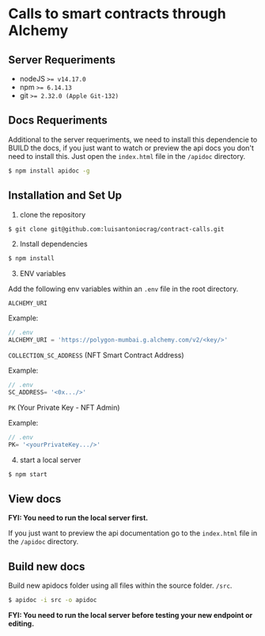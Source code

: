 # Calls to smart contracts through Alchemy

## Server Requeriments

- nodeJS `>= v14.17.0`
- npm `>= 6.14.13`
- git `>= 2.32.0 (Apple Git-132)`

## Docs Requeriments
Additional to the server requeriments, we need to install this dependencie to BUILD the docs, if you just want to watch or preview the api docs you don't need to install this. Just open the `index.html` file in the `/apidoc` directory.

```bash
$ npm install apidoc -g
```

## Installation and Set Up

1. clone the repository
``` bash
$ git clone git@github.com:luisantoniocrag/contract-calls.git
```

2. Install dependencies
``` bash
$ npm install
```

3. ENV variables

Add the following env variables within an `.env` file in the root directory.

`ALCHEMY_URI`

Example:

```js
// .env
ALCHEMY_URI = 'https://polygon-mumbai.g.alchemy.com/v2/<key/>'
```

`COLLECTION_SC_ADDRESS` (NFT Smart Contract Address)

Example:

```js
// .env
SC_ADDRESS= '<0x.../>'
```

`PK` (Your Private Key - NFT Admin)

Example:

```js
// .env
PK= '<yourPrivateKey.../>'
```

4. start a local server
```bash
$ npm start
```

## View docs

**FYI: You need to run the local server first.**

If you just want to preview the api documentation go to the `index.html` file in the `/apidoc` directory.


## Build new docs 

Build new apidocs folder using all files within the source folder. `/src`.

```bash
$ apidoc -i src -o apidoc
```
**FYI: You need to run the local server before testing your new endpoint or editing.**
